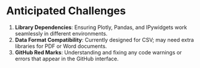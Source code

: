 # Anticipated Challenges

1. **Library Dependencies**: Ensuring Plotly, Pandas, and IPywidgets work seamlessly in different environments.
2. **Data Format Compatibility**: Currently designed for CSV; may need extra libraries for PDF or Word documents.
3. **GitHub Red Marks**: Understanding and fixing any code warnings or errors that appear in the GitHub interface.
